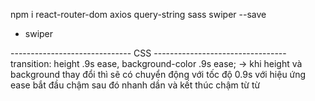 npm i react-router-dom axios query-string sass swiper --save
- swiper




------------------------------ CSS ---------------------------------
transition: height .9s ease, background-color .9s ease; -> khi height và background thay đổi thì sẽ có chuyển động với tốc độ 0.9s với hiệu ứng ease bắt đầu chậm sau đó nhanh dần và kết thúc chậm từ từ

